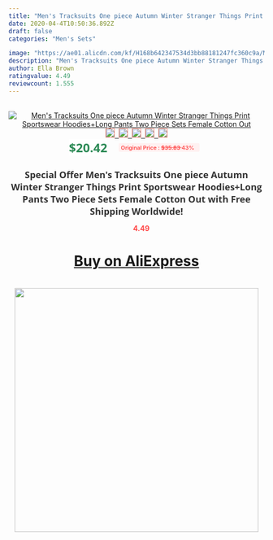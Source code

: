 ```yaml
---
title: "Men's Tracksuits One piece Autumn Winter Stranger Things Print Sportswear Hoodies+Long Pants Two Piece Sets Female Cotton Out"
date: 2020-04-4T10:50:36.892Z
draft: false
categories: "Men's Sets"

image: "https://ae01.alicdn.com/kf/H168b642347534d3bb88181247fc360c9a/Men-s-Tracksuits-One-piece-Autumn-Winter-Stranger-Things-Print-Sportswear-Hoodies-Long-Pants-Two-Piece.jpg"
description: "Men's Tracksuits One piece Autumn Winter Stranger Things Print Sportswear Hoodies+Long Pants Two Piece Sets Female Cotton Out"
author: Ella Brown
ratingvalue: 4.49
reviewcount: 1.555
---
```

<br>
<div style="text-align: center;">
<a href="https://s.click.aliexpress.com/e/_9zlZZ7" target="_blank" rel="nofollow noopener noreferrer"><img alt="Men's Tracksuits One piece Autumn Winter Stranger Things Print Sportswear Hoodies+Long Pants Two Piece Sets Female Cotton Out" class="magnifier-image" src="https://ae01.alicdn.com/kf/H168b642347534d3bb88181247fc360c9a/Men-s-Tracksuits-One-piece-Autumn-Winter-Stranger-Things-Print-Sportswear-Hoodies-Long-Pants-Two-Piece.jpg_640x640.jpg">
<br>
<img style="border:1px solid salmon" src="https://ae01.alicdn.com/kf/H168b642347534d3bb88181247fc360c9a/Men-s-Tracksuits-One-piece-Autumn-Winter-Stranger-Things-Print-Sportswear-Hoodies-Long-Pants-Two-Piece.jpg_120x120.jpg">&nbsp;&nbsp;<img style="border:1px solid salmon" src="https://ae01.alicdn.com/kf/H0115a8d7a1e84fb7b02511b1545474ed8/Men-s-Tracksuits-One-piece-Autumn-Winter-Stranger-Things-Print-Sportswear-Hoodies-Long-Pants-Two-Piece.jpg_120x120.jpg">&nbsp;&nbsp;<img style="border:1px solid salmon" src="https://ae01.alicdn.com/kf/H237d101345a44c41bd5a5bdcce73ee2d8/Men-s-Tracksuits-One-piece-Autumn-Winter-Stranger-Things-Print-Sportswear-Hoodies-Long-Pants-Two-Piece.jpg_120x120.jpg">&nbsp;&nbsp;<img style="border:1px solid salmon" src="https://ae01.alicdn.com/kf/Hd83cc1e01985432a8a956095ff426dedo/Men-s-Tracksuits-One-piece-Autumn-Winter-Stranger-Things-Print-Sportswear-Hoodies-Long-Pants-Two-Piece.jpg_120x120.jpg">&nbsp;&nbsp;<img style="border:1px solid salmon" src="https://ae01.alicdn.com/kf/H4bb3f79e62314f6ca443569992e5ed512/Men-s-Tracksuits-One-piece-Autumn-Winter-Stranger-Things-Print-Sportswear-Hoodies-Long-Pants-Two-Piece.jpg_120x120.jpg"></a></div><br0>
<div style="text-align: center;"><span style="background-color: white; border: 0px; box-sizing: border-box; color: seagreen; display: inline-block; font-family: &quot;open sans&quot; , &quot;arial&quot; , &quot;helvetica&quot; , sans-serif , &quot;heiti&quot;; font-size: 24px; font-stretch: inherit; font-weight: 700; line-height: inherit; margin: 0px 10px 0px 0px; padding: 0px; vertical-align: middle;">$20.42 </span>
<span style="background: rgb(255 , 241 , 241); border-radius: 3px; border: 0px; box-sizing: border-box; color: #ff4747; display: inline-block; font-family: inherit; font-size: 12px; font-stretch: inherit; font-style: inherit; font-variant: inherit; font-weight: 600; line-height: inherit; margin: 0px; padding: 2px 5px; transform: scale(0.9); vertical-align: middle;">Original Price : <b style="text-decoration: line-through;">$35.83 </b> 43%&nbsp;&nbsp;</span></div>
<h1 style="color: #333333; display: inline-block; font-family: &quot;open sans&quot; , &quot;arial&quot; , &quot;helvetica&quot; , sans-serif , &quot;heiti&quot;; font-size: 18px; font-stretch: inherit; font-weight: 700; text-align: center;">Special Offer Men's Tracksuits One piece Autumn Winter Stranger Things Print Sportswear Hoodies+Long Pants Two Piece Sets Female Cotton Out with Free Shipping Worldwide!</h1>
<div style="color: #ff4747; text-align: center;">
<img src="https://4.bp.blogspot.com/-M0ZcTcb-5uY/XleCXlxnR4I/AAAAAAAAAEc/OrjgMkXV1oMQFaCRZj5HQwOCBcu3w1FegCPcBGAYYCw/s1600/star.png" style="height: 15px;">&nbsp;<b>4.49</b></div>
<div class="button_cont" align="center"><a class="buynow_a" href="https://s.click.aliexpress.com/e/_9zlZZ7" target="_blank" rel="nofollow noopener noreferrer"><H1>Buy on AliExpress</H1></a></div><br>
<div class="separator" style="clear: both; text-align: center;">
<img src="https://lh3.googleusercontent.com/-pTy5HemUv9M/XlePHvY0dAI/AAAAAAAAAE4/0nX5iRUoIWY8eMW9Dpxeirr157OZliDIgCLcBGAsYHQ/s1600/badge.gif" width="480">
</div>
